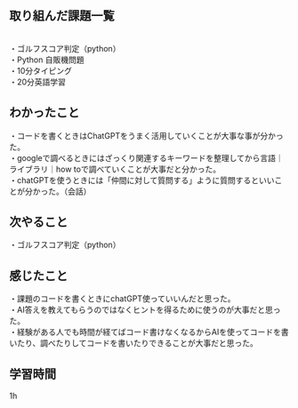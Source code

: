 ## 取り組んだ課題一覧
<br>・ゴルフスコア判定（python）
<br>・Python 自販機問題
<br>・10分タイピング
<br>・20分英語学習


## わかったこと
・コードを書くときはChatGPTをうまく活用していくことが大事な事が分かった。
<br>・googleで調べるときにはざっくり関連するキーワードを整理してから言語｜ライブラリ｜how toで調べていくことが大事だと分かった。
<br>・chatGPTを使うときには「仲間に対して質問する」ように質問するといいことが分かった。（会話）
## 次やること
・ゴルフスコア判定（python）

## 感じたこと
・課題のコードを書くときにchatGPT使っていいんだと思った。
<br>・AI答えを教えてもらうのではなくヒントを得るために使うのが大事だと思った。
<br>・経験がある人でも時間が経てばコード書けなくなるからAIを使ってコードを書いたり、調べたりしてコードを書いたりできることが大事だと思った。
## 学習時間
  1h
